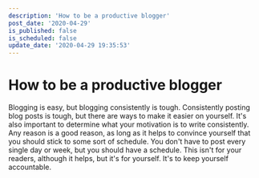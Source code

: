 ```yaml
---
description: 'How to be a productive blogger'
post_date: '2020-04-29'
is_published: false
is_scheduled: false
update_date: '2020-04-29 19:35:53'
---
```

# How to be a productive blogger
Blogging is easy, but blogging consistently is tough. Consistently posting blog posts is tough, but there are ways to make it easier on yourself. It's also important to determine what your motivation is to write consistently. Any reason is a good reason, as long as it helps to convince yourself that you should stick to some sort of schedule. You don't have to post every single day or week, but you should have a schedule. This isn't for your readers, although it helps, but it's for yourself. It's to keep yourself accountable. 